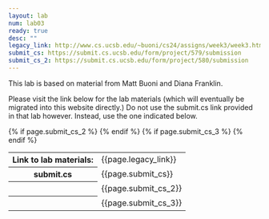 ```yaml
---
layout: lab
num: lab03
ready: true
desc: ""
legacy_link: http://www.cs.ucsb.edu/~buoni/cs24/assigns/week3/week3.html
submit_cs: https://submit.cs.ucsb.edu/form/project/579/submission
submit_cs_2: https://submit.cs.ucsb.edu/form/project/580/submission
---
```


This lab is based on material from Matt Buoni and Diana Franklin.

Please visit the link below for the lab materials (which will eventually
be migrated into this website directly.)   Do not use the submit.cs link
provided in that lab however.  Instead, use the one indicated below.

<table>
<tr><th>Link to lab materials:</th><td>{{page.legacy_link}}</td></tr>
<tr><th>submit.cs</th><td>{{page.submit_cs}}</td></tr>
{% if page.submit_cs_2 %}
<tr><th>&nbsp;</th><td>{{page.submit_cs_2}}</td></tr>
{% endif %}
{% if page.submit_cs_3 %}
<tr><th>&nbsp;</th><td>{{page.submit_cs_3}}</td></tr>
{% endif %}
</table>


